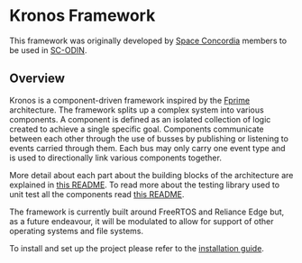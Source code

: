 Kronos Framework
============

This framework was originally developed by [Space Concordia](http://www.spaceconcordia.ca/en/) members to be used in [SC-ODIN](http://www.spaceconcordia.ca/en/division/spacecraft/).

## Overview

Kronos is a component-driven framework inspired by the [Fprime](https://github.com/nasa/fprime) architecture. The framework splits up a complex system into various components. A component is defined as an isolated collection of logic created to achieve a single specific goal. Components communicate between each other through the use of busses by publishing or listening to events carried through them. Each bus may only carry one event type and is used to directionally link various components together.

More detail about each part about the building blocks of the architecture are explained in [this README](https://github.com/space-concordia-spacecraft/kronos/blob/main/lib/README.md). To read more about the testing library used to unit test all the components read [this README](https://github.com/space-concordia-spacecraft/kronos/blob/main/test"/README.md).

The framework is currently built around FreeRTOS and Reliance Edge but, as a future endeavour, it will be modulated to allow for support of other operating systems and file systems.

To install and set up the project please refer to the [installation guide](https://github.com/space-concordia-spacecraft/kronos/blob/main/lib/INSTALL.md).